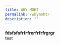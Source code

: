 ```yaml
---
title: WHY MOHT
permalink: /whymoht/
description: ""
---
```

<html>
<b> fdsfsfsfrfrfrerfrfrfrgrgr</b><br>test</br>
</html>